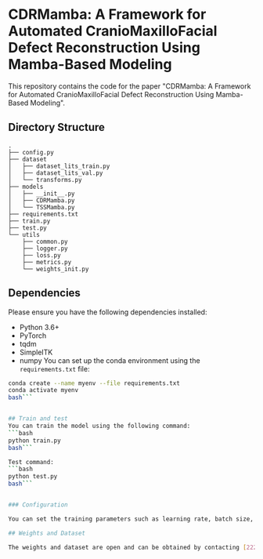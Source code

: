 # CDRMamba: A Framework for Automated CranioMaxilloFacial Defect Reconstruction Using Mamba-Based Modeling
This repository contains the code for the paper "CDRMamba: A Framework for Automated CranioMaxilloFacial Defect Reconstruction Using Mamba-Based Modeling".
## Directory Structure

```
.
├── config.py
├── dataset
│   ├── dataset_lits_train.py
│   ├── dataset_lits_val.py
│   └── transforms.py
├── models
│   ├── __init__.py
│   ├── CDRMamba.py
│   └── TSSMamba.py
├── requirements.txt
├── train.py
├── test.py
└── utils
    ├── common.py
    ├── logger.py
    ├── loss.py
    ├── metrics.py
    └── weights_init.py
```

## Dependencies

Please ensure you have the following dependencies installed:

- Python 3.6+
- PyTorch
- tqdm
- SimpleITK
- numpy
You can set up the conda environment using the `requirements.txt` file:

```bash
conda create --name myenv --file requirements.txt
conda activate myenv
bash```


## Train and test
You can train the model using the following command:
```bash
python train.py
bash```

Test command:
```bash
python test.py
bash```


### Configuration

You can set the training parameters such as learning rate, batch size, etc., in the [`config.py`](vscode-file://vscode-app/d:/Users/%E6%9B%BE%E5%AE%BD%E4%B8%80/AppData/Local/Programs/Microsoft%20VS%20Code/resources/app/out/vs/code/electron-sandbox/workbench/workbench.html) file.

## Weights and Dataset

The weights and dataset are open and can be obtained by contacting [22210860059@m.fudan.edu.cn](vscode-file://vscode-app/d:/Users/%E6%9B%BE%E5%AE%BD%E4%B8%80/AppData/Local/Programs/Microsoft%20VS%20Code/resources/app/out/vs/code/electron-sandbox/workbench/workbench.html).

